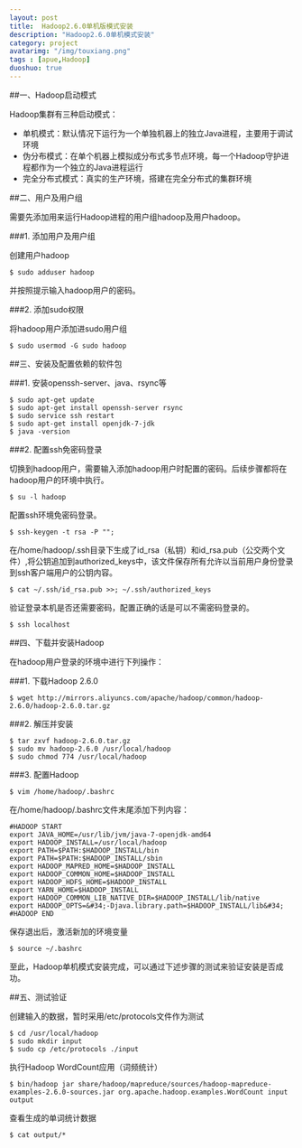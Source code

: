 ```yaml
---
layout: post
title:  Hadoop2.6.0单机版模式安装
description: "Hadoop2.6.0单机模式安装"
category: project
avatarimg: "/img/touxiang.png"
tags : [apue,Hadoop]
duoshuo: true
---
```


##一、Hadoop启动模式

Hadoop集群有三种启动模式：

+ 单机模式：默认情况下运行为一个单独机器上的独立Java进程，主要用于调试环境
+ 伪分布模式：在单个机器上模拟成分布式多节点环境，每一个Hadoop守护进程都作为一个独立的Java进程运行
+ 完全分布式模式：真实的生产环境，搭建在完全分布式的集群环境

<!-- more -->

##二、用户及用户组

需要先添加用来运行Hadoop进程的用户组hadoop及用户hadoop。

###1. 添加用户及用户组

创建用户hadoop

	$ sudo adduser hadoop

并按照提示输入hadoop用户的密码。

###2. 添加sudo权限

将hadoop用户添加进sudo用户组

	$ sudo usermod -G sudo hadoop

##三、安装及配置依赖的软件包


###1. 安装openssh-server、java、rsync等


	$ sudo apt-get update
	$ sudo apt-get install openssh-server rsync
	$ sudo service ssh restart
	$ sudo apt-get install openjdk-7-jdk
	$ java -version


###2. 配置ssh免密码登录

切换到hadoop用户，需要输入添加hadoop用户时配置的密码。后续步骤都将在hadoop用户的环境中执行。


	$ su -l hadoop


配置ssh环境免密码登录。


	$ ssh-keygen -t rsa -P "";


在/home/hadoop/.ssh目录下生成了id_rsa（私钥）和id_rsa.pub（公交两个文件）,将公钥追加到authorized_keys中，该文件保存所有允许以当前用户身份登录到ssh客户端用户的公钥内容。


	$ cat ~/.ssh/id_rsa.pub >>; ~/.ssh/authorized_keys


验证登录本机是否还需要密码，配置正确的话是可以不需密码登录的。

	$ ssh localhost


##四、下载并安装Hadoop

在hadoop用户登录的环境中进行下列操作：

###1. 下载Hadoop 2.6.0


	$ wget http://mirrors.aliyuncs.com/apache/hadoop/common/hadoop-2.6.0/hadoop-2.6.0.tar.gz


###2. 解压并安装


	$ tar zxvf hadoop-2.6.0.tar.gz
	$ sudo mv hadoop-2.6.0 /usr/local/hadoop
	$ sudo chmod 774 /usr/local/hadoop


###3. 配置Hadoop

	$ vim /home/hadoop/.bashrc


在/home/hadoop/.bashrc文件末尾添加下列内容：


	#HADOOP START
	export JAVA_HOME=/usr/lib/jvm/java-7-openjdk-amd64
	export HADOOP_INSTALL=/usr/local/hadoop
	export PATH=$PATH:$HADOOP_INSTALL/bin
	export PATH=$PATH:$HADOOP_INSTALL/sbin
	export HADOOP_MAPRED_HOME=$HADOOP_INSTALL
	export HADOOP_COMMON_HOME=$HADOOP_INSTALL
	export HADOOP_HDFS_HOME=$HADOOP_INSTALL
	export YARN_HOME=$HADOOP_INSTALL
	export HADOOP_COMMON_LIB_NATIVE_DIR=$HADOOP_INSTALL/lib/native
	export HADOOP_OPTS=&#34;-Djava.library.path=$HADOOP_INSTALL/lib&#34;
	#HADOOP END


保存退出后，激活新加的环境变量

	$ source ~/.bashrc


至此，Hadoop单机模式安装完成，可以通过下述步骤的测试来验证安装是否成功。

##五、测试验证

创建输入的数据，暂时采用/etc/protocols文件作为测试


	$ cd /usr/local/hadoop
	$ sudo mkdir input
	$ sudo cp /etc/protocols ./input


执行Hadoop WordCount应用（词频统计）

	$ bin/hadoop jar share/hadoop/mapreduce/sources/hadoop-mapreduce-examples-2.6.0-sources.jar org.apache.hadoop.examples.WordCount input output


查看生成的单词统计数据


	$ cat output/*
